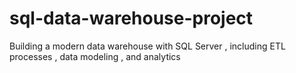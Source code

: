 # sql-data-warehouse-project
Building a modern data warehouse with SQL Server , including ETL processes , data modeling , and analytics
